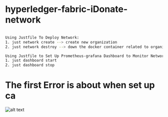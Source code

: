 # hyperledger-fabric-iDonate-network

```bash

Using Justfile To Deploy Network:
1. just network create --> create new organization
2. just network destroy --> down the docker container related to organization

Using Justfile to Set Up Prometheus-grafana Dashboard to Monitor Network
1. just dashboard start
2. just dashboard stop 
```
# The first Error is about when set up ca 
![alt text](image-1.png)


